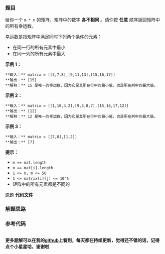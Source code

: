 ### 题目
给你一个 `m * n` 的矩阵，矩阵中的数字 **各不相同** 。请你按 **任意** 顺序返回矩阵中的所有幸运数。

幸运数是指矩阵中满足同时下列两个条件的元素：

  * 在同一行的所有元素中最小
  * 在同一列的所有元素中最大



**示例 1：**

    
    
    **输入：** matrix = [[3,7,8],[9,11,13],[15,16,17]]
    **输出：** [15]
    **解释：** 15 是唯一的幸运数，因为它是其所在行中的最小值，也是所在列中的最大值。
    

**示例 2：**

    
    
    **输入：** matrix = [[1,10,4,2],[9,3,8,7],[15,16,17,12]]
    **输出：** [12]
    **解释：** 12 是唯一的幸运数，因为它是其所在行中的最小值，也是所在列中的最大值。
    

**示例 3：**

    
    
    **输入：** matrix = [[7,8],[1,2]]
    **输出：** [7]
    



**提示：**

  * `m == mat.length`
  * `n == mat[i].length`
  * `1 <= n, m <= 50`
  * `1 <= matrix[i][j] <= 10^5`
  * 矩阵中的所有元素都是不同的

[原题](https://leetcode-cn.com/problems/lucky-numbers-in-a-matrix/)    **[代码文件]()**


### 解题思路




### 参考代码

```go


```




**更多题解可以在我的[github](https://github.com/LZH139/leetcode_Go)上看到，每天都在持续更新，觉得还不错的话，记得点个小星星哈，谢谢啦**
